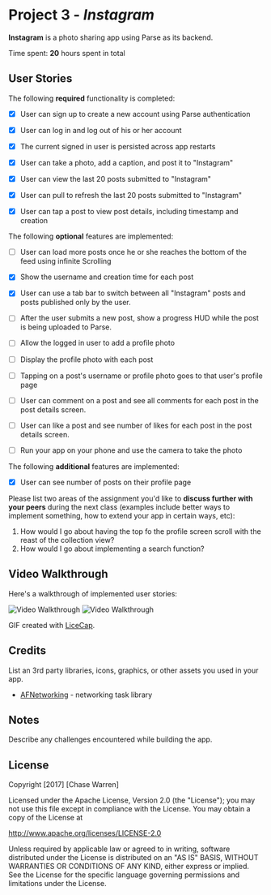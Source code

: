 # Project 3 - *Instagram*

**Instagram** is a photo sharing app using Parse as its backend.

Time spent: **20** hours spent in total

## User Stories

The following **required** functionality is completed:

- [X] User can sign up to create a new account using Parse authentication
- [X] User can log in and log out of his or her account
- [X] The current signed in user is persisted across app restarts
- [X] User can take a photo, add a caption, and post it to "Instagram"
- [X] User can view the last 20 posts submitted to "Instagram"
- [X] User can pull to refresh the last 20 posts submitted to "Instagram"
- [X] User can tap a post to view post details, including timestamp and creation


The following **optional** features are implemented:

- [ ] User can load more posts once he or she reaches the bottom of the feed using infinite Scrolling
- [X] Show the username and creation time for each post
- [X] User can use a tab bar to switch between all "Instagram" posts and posts published only by the user.
- [ ] After the user submits a new post, show a progress HUD while the post is being uploaded to Parse.
- [ ] Allow the logged in user to add a profile photo
- [ ] Display the profile photo with each post
- [ ] Tapping on a post's username or profile photo goes to that user's profile page
- [ ] User can comment on a post and see all comments for each post in the post details screen.
- [ ] User can like a post and see number of likes for each post in the post details screen.
- [ ] Run your app on your phone and use the camera to take the photo


The following **additional** features are implemented:

- [X] User can see number of posts on their profile page

Please list two areas of the assignment you'd like to **discuss further with your peers** during the next class (examples include better ways to implement something, how to extend your app in certain ways, etc):

1.  How would I go about having the top fo the profile screen scroll with the reast of the collection view?
2.  How would I go about implementing a search function?

## Video Walkthrough

Here's a walkthrough of implemented user stories:

<img src='http://i.imgur.com/5HanJm8.gif' title='Video Walkthrough' width='' alt='Video Walkthrough' />

<img src='http://i.imgur.com/5gZ1jsd.gif' title='Video Walkthrough' width='' alt='Video Walkthrough' />


GIF created with [LiceCap](http://www.cockos.com/licecap/).

## Credits

List an 3rd party libraries, icons, graphics, or other assets you used in your app.

- [AFNetworking](https://github.com/AFNetworking/AFNetworking) - networking task library


## Notes

Describe any challenges encountered while building the app.

## License

Copyright [2017] [Chase Warren]

Licensed under the Apache License, Version 2.0 (the "License");
you may not use this file except in compliance with the License.
You may obtain a copy of the License at

http://www.apache.org/licenses/LICENSE-2.0

Unless required by applicable law or agreed to in writing, software
distributed under the License is distributed on an "AS IS" BASIS,
WITHOUT WARRANTIES OR CONDITIONS OF ANY KIND, either express or implied.
See the License for the specific language governing permissions and
limitations under the License.
